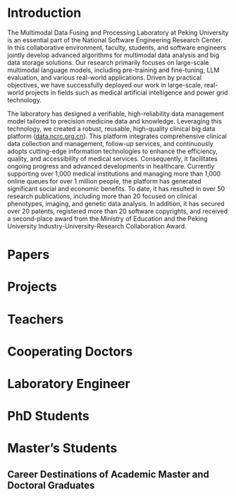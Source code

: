 # Introduction

The Multimodal Data Fusing and Processing Laboratory at Peking University is an essential part of the National Software Engineering Research Center. In this collaborative environment, faculty, students, and software engineers jointly develop advanced algorithms for multimodal data analysis and big data storage solutions. Our research primarily focuses on large-scale multimodal language models, including pre-training and fine-tuning, LLM evaluation, and various real-world applications. Driven by practical objectives, we have successfully deployed our work in large-scale, real-world projects in fields such as medical artificial intelligence and power grid technology.

The laboratory has designed a verifiable, high-reliability data management model tailored to precision medicine data and knowledge. Leveraging this technology, we created a robust, reusable, high-quality clinical big data platform ([data.ncrc.org.cn](data.ncrc.org.cn)). This platform integrates comprehensive clinical data collection and management, follow-up services, and continuously adopts cutting-edge information technologies to enhance the efficiency, quality, and accessibility of medical services. Consequently, it facilitates ongoing progress and advanced developments in healthcare. Currently supporting over 1,000 medical institutions and managing more than 1,000 online queues for over 1 million people, the platform has generated significant social and economic benefits. To date, it has resulted in over 50 research publications, including more than 20 focused on clinical phenotypes, imaging, and genetic data analysis. In addition, it has secured over 20 patents, registered more than 20 software copyrights, and received a second-place award from the Ministry of Education and the Peking University Industry-University-Research Collaboration Award.

# Papers



# Projects




# Teachers


# Cooperating Doctors


# Laboratory Engineer


# PhD Students


# Master’s Students


## Career Destinations of Academic Master and Doctoral Graduates


<!--
**pkusixspace/pkusixspace** is a ✨ _special_ ✨ repository because its `README.md` (this file) appears on your GitHub profile.

Here are some ideas to get you started:

- 🔭 I’m currently working on ...
- 🌱 I’m currently learning ...
- 👯 I’m looking to collaborate on ...
- 🤔 I’m looking for help with ...
- 💬 Ask me about ...
- 📫 How to reach me: ...
- 😄 Pronouns: ...
- ⚡ Fun fact: ...
-->
